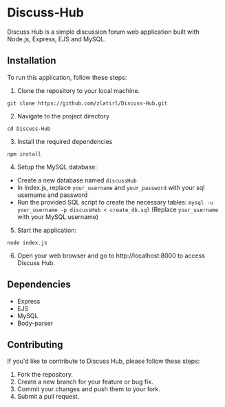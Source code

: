 # Discuss-Hub

Discuss Hub is a simple discussion forum web application built with Node.js, Express, EJS and MySQL.

## Installation

To run this application, follow these steps:

1. Clone the repository to your local machine.

`git clone https://github.com/zlatirl/Discuss-Hub.git`

2. Navigate to the project directory

`cd Discuss-Hub`

3. Install the required dependencies

`npm install`

4. Setup the MySQL database:

- Create a new database named `discussHub`
- In Index.js, replace `your_username` and `your_password` with your sql username and password
- Run the provided SQL script to create the necessary tables:
`mysql -u your_username -p discussHub < create_db.sql`
(Replace `your_username` with your MySQL username)

5. Start the application:

`node index.js`

6. Open your web browser and go to http://localhost:8000 to access Discuss Hub.

## Dependencies

- Express
- EJS
- MySQL
- Body-parser

## Contributing

If you'd like to contribute to Discuss Hub, please follow these steps:

1. Fork the repository.
2. Create a new branch for your feature or bug fix.
3. Commit your changes and push them to your fork.
4. Submit a pull request.
